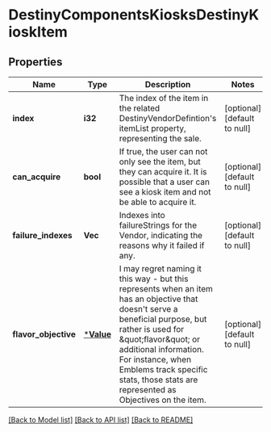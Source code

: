 # DestinyComponentsKiosksDestinyKioskItem

## Properties
Name | Type | Description | Notes
------------ | ------------- | ------------- | -------------
**index** | **i32** | The index of the item in the related DestinyVendorDefintion&#39;s itemList property, representing the sale. | [optional] [default to null]
**can_acquire** | **bool** | If true, the user can not only see the item, but they can acquire it. It is possible that a user can see a kiosk item and not be able to acquire it. | [optional] [default to null]
**failure_indexes** | **Vec<i32>** | Indexes into failureStrings for the Vendor, indicating the reasons why it failed if any. | [optional] [default to null]
**flavor_objective** | [***Value**](Value.md) | I may regret naming it this way - but this represents when an item has an objective that doesn&#39;t serve a beneficial purpose, but rather is used for \&quot;flavor\&quot; or additional information. For instance, when Emblems track specific stats, those stats are represented as Objectives on the item. | [optional] [default to null]

[[Back to Model list]](../README.md#documentation-for-models) [[Back to API list]](../README.md#documentation-for-api-endpoints) [[Back to README]](../README.md)


